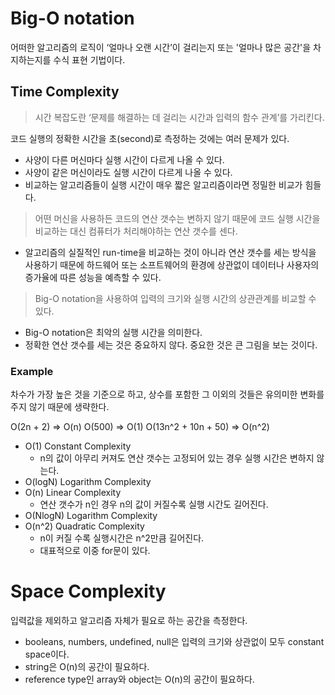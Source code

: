# Big-O notation

어떠한 알고리즘의 로직이 ‘얼마나 오랜 시간’이 걸리는지 또는 '얼마나 많은 공간'을 차지하는지를 수식 표현 기법이다.

## Time Complexity

> 시간 복잡도란 ‘문제를 해결하는 데 걸리는 시간과 입력의 함수 관계’를 가리킨다.

코드 실행의 정확한 시간을 초(second)로 측정하는 것에는 여러 문제가 있다.

- 사양이 다른 머신마다 실행 시간이 다르게 나올 수 있다.
- 사양이 같은 머신이라도 실행 시간이 다르게 나올 수 있다.
- 비교하는 알고리즘들이 실행 시간이 매우 짧은 알고리즘이라면 정밀한 비교가 힘들다.

> 어떤 머신을 사용하든 코드의 연산 갯수는 변하지 않기 때문에 코드 실행 시간을 비교하는 대신 컴퓨터가 처리해야하는 연산 갯수를 센다.

- 알고리즘의 실질적인 run-time을 비교하는 것이 아니라 연산 갯수를 세는 방식을 사용하기 때문에 하드웨어 또는 소프트웨어의 환경에 상관없이 데이터나 사용자의 증가율에 따른 성능을 예측할 수 있다.

> Big-O notation을 사용하여 입력의 크기와 실행 시간의 상관관계를 비교할 수 있다.

- Big-O notation은 최악의 실행 시간을 의미한다.
- 정확한 연산 갯수를 세는 것은 중요하지 않다. 중요한 것은 큰 그림을 보는 것이다.

### Example

차수가 가장 높은 것을 기준으로 하고, 상수를 포함한 그 이외의 것들은 유의미한 변화를 주지 않기 때문에 생략한다.

O(2n + 2) => O(n)
O(500) => O(1)
O(13n^2 + 10n + 50) => O(n^2)

- O(1) Constant Complexity
  - n의 값이 아무리 커져도 연산 갯수는 고정되어 있는 경우 실행 시간은 변하지 않는다.
- O(logN) Logarithm Complexity
- O(n) Linear Complexity
  - 연산 갯수가 n인 경우 n의 값이 커질수록 실행 시간도 길어진다.
- O(NlogN) Logarithm Complexity
- O(n^2) Quadratic Complexity
  - n이 커질 수록 실행시간은 n^2만큼 길어진다.
  - 대표적으로 이중 for문이 있다.

# Space Complexity

입력값을 제외하고 알고리즘 자체가 필요로 하는 공간을 측정한다.

- booleans, numbers, undefined, null은 입력의 크기와 상관없이 모두 constant space이다.
- string은 O(n)의 공간이 필요하다.
- reference type인 array와 object는 O(n)의 공간이 필요하다.
